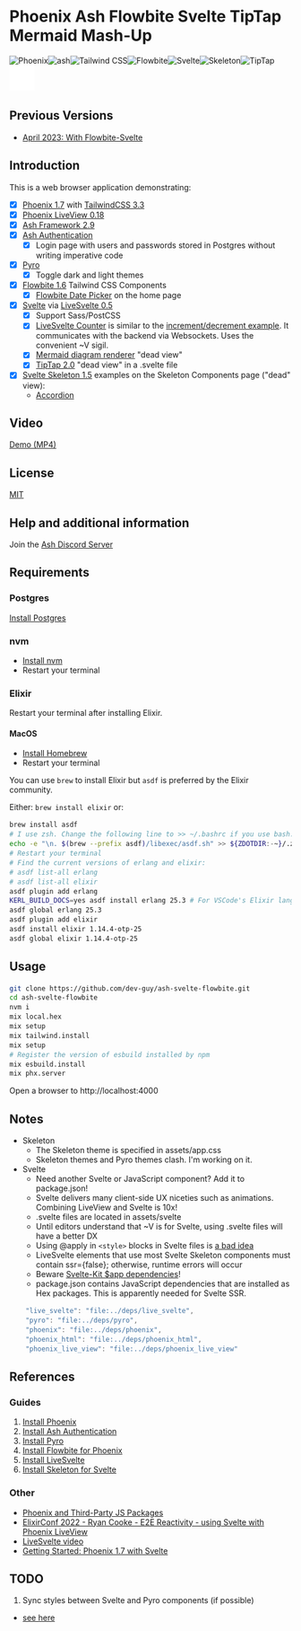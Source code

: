 # Phoenix Ash Flowbite Svelte TipTap Mermaid Mash-Up

<img alt='Phoenix' src="https://seeklogo.com/images/P/phoenix-logo-D15F067911-seeklogo.com.png" height=40 width=45><img alt='ash' align="top" src="https://ash-hq.org/images/ash-logo-side.svg" height=50 width=100><img alt='Tailwind CSS' src="https://upload.wikimedia.org/wikipedia/commons/thumb/d/d5/Tailwind_CSS_Logo.svg/1200px-Tailwind_CSS_Logo.svg.png" height=45 width=45><img alt='Flowbite' src="https://flowbite.com/docs/images/logo.svg" height=45 width=45><img alt='Svelte' src="https://upload.wikimedia.org/wikipedia/commons/1/1b/Svelte_Logo.svg" height=45 width=45><img alt='Skeleton' height=45 width=45 src="https://pbs.twimg.com/profile_images/1587479781544759297/TINbbJLC_400x400.png"><img height=45 width=45 alt="TipTap" src="https://pbs.twimg.com/profile_images/1357340221377974275/dza_FwlU_400x400.jpg"><img height=45 width=45 alt="Mermaid"
src="https://raw.githubusercontent.com/mermaid-js/mermaid/458ac847495d93fc9cc3bd0104d1bc4d3bae118c/docs/public/mermaid-logo.svg">

## Previous Versions

- [April 2023: With Flowbite-Svelte](https://github.com/dev-guy/ash-svelte-flowbite/tree/flowbite-svelte)

## Introduction

This is a web browser application demonstrating:

- [x] [Phoenix 1.7](https://www.phoenixframework.org/) with [TailwindCSS 3.3](https://tailwindcss.com)
- [x] [Phoenix LiveView 0.18](https://hexdocs.pm/phoenix_live_view/Phoenix.LiveView.html)
- [x] [Ash Framework 2.9](https://ash-hq.org)
- [x] [Ash Authentication](https://github.com/team-alembic/ash_authentication)
  - [x] Login page with users and passwords stored in Postgres without writing imperative code
- [x] [Pyro](https://hexdocs.pm/pyro/about.html)
  - [x] Toggle dark and light themes
- [x] [Flowbite 1.6](https://flowbite.com) Tailwind CSS Components
  - [x] [Flowbite Date Picker](https://flowbite.com/docs/plugins/datepicker/) on the home page
- [x] [Svelte](https://svelte.dev) via [LiveSvelte 0.5](https://wout.space/notes/live-svelte)
  - [x] Support Sass/PostCSS
  - [x] [LiveSvelte Counter](https://github.com/woutdp/live_svelte#create-a-svelte-component) is similar to the [increment/decrement example](https://svelte.dev/repl/65fc4b475b884dcba414139848ff02ef). It communicates with the backend via Websockets. Uses the convenient ~V sigil.
  - [x] [Mermaid diagram renderer](https://terrislinenbach.medium.com/dynamically-render-a-mermaid-diagram-with-sveltekit-and-very-little-code-d8130875cd68) "dead view"
  - [x] [TipTap 2.0](https://tiptap.dev/) "dead view" in a .svelte file
- [x] [Svelte Skeleton 1.5](https://www.skeleton.dev/) examples on the Skeleton Components page ("dead" view):
  - [Accordion](https://www.skeleton.dev/components/accordions)

## Video

[Demo (MP4)](https://drive.google.com/file/d/18IBboO6rCRTXhQt4Mpoi_J7RQA82thlq)

## License

[MIT](LICENSE)

## Help and additional information

Join the [Ash Discord Server](https://discord.com/invite/D7FNG2q)

## Requirements

### Postgres

[Install Postgres](https://www.postgresql.org/docs/current/tutorial-install.html)

### nvm

- [Install nvm](https://github.com/nvm-sh/nvm/blob/master/README.md#install--update-script)
- Restart your terminal

### Elixir

Restart your terminal after installing Elixir.

#### MacOS

- [Install Homebrew](https://docs.brew.sh/Installation)
- Restart your terminal

You can use `brew` to install Elixir but `asdf` is preferred by the Elixir community.

Either: `brew install elixir` or:

```sh
brew install asdf
# I use zsh. Change the following line to >> ~/.bashrc if you use bash.
echo -e "\n. $(brew --prefix asdf)/libexec/asdf.sh" >> ${ZDOTDIR:-~}/.zshrc
# Restart your terminal
# Find the current versions of erlang and elixir:
# asdf list-all erlang
# asdf list-all elixir
asdf plugin add erlang
KERL_BUILD_DOCS=yes asdf install erlang 25.3 # For VSCode's Elixir language server extension
asdf global erlang 25.3
asdf plugin add elixir
asdf install elixir 1.14.4-otp-25
asdf global elixir 1.14.4-otp-25
```

## Usage

```sh
git clone https://github.com/dev-guy/ash-svelte-flowbite.git
cd ash-svelte-flowbite
nvm i
mix local.hex
mix setup
mix tailwind.install
mix setup
# Register the version of esbuild installed by npm
mix esbuild.install
mix phx.server
```

Open a browser to http://localhost:4000

## Notes


- Skeleton
  - The Skeleton theme is specified in assets/app.css
  - Skeleton themes and Pyro themes clash. I'm working on it.
- Svelte
  - Need another Svelte or JavaScript component? Add it to package.json!
  - Svelte delivers many client-side UX niceties such as animations. Combining LiveView and Svelte is 10x!
  - .svelte files are located in assets/svelte
  - Until editors understand that ~V is for Svelte, using .svelte files will have a better DX
  - Using @apply in `<style>` blocks in Svelte files is [a bad idea](https://tailwindcss.com/docs/functions-and-directives#using-apply-with-per-component-css)
  - LiveSvelte elements that use most Svelte Skeleton components must contain ssr={false}; otherwise, runtime errors will occur
  - Beware [Svelte-Kit $app dependencies](https://github.com/woutdp/live_svelte/discussions/30)!
  - package.json contains JavaScript dependencies that are installed as Hex packages. This is apparently needed for Svelte SSR.

```js
    "live_svelte": "file:../deps/live_svelte",
    "pyro": "file:../deps/pyro",
    "phoenix": "file:../deps/phoenix",
    "phoenix_html": "file:../deps/phoenix_html",
    "phoenix_live_view": "file:../deps/phoenix_live_view"
```

## References

### Guides

1. [Install Phoenix](https://hexdocs.pm/phoenix/installation.html)
2. [Install Ash Authentication](https://hexdocs.pm/ash_authentication_phoenix/getting-started-with-ash-authentication-phoenix.html)
3. [Install Pyro](https://hexdocs.pm/pyro/get-started.html)
4. [Install Flowbite for Phoenix](https://flowbite.com/docs/getting-started/phoenix/)
5. [Install LiveSvelte](https://github.com/woutdp/live_svelte/blob/master/README.md)
6. [Install Skeleton for Svelte](https://www.skeleton.dev/docs/get-started)

### Other

- [Phoenix and Third-Party JS Packages](https://hexdocs.pm/phoenix/asset_management.html)
- [ElixirConf 2022 - Ryan Cooke - E2E Reactivity - using Svelte with Phoenix LiveView](https://www.youtube.com/watch?v=asm2TTm035o)
- [LiveSvelte video](https://www.youtube.com/watch?v=JMkvbW35QvA)
- [Getting Started: Phoenix 1.7 with Svelte](https://medium.com/@alistairisrael/phoenix-1-7-with-svelte-12257d853ed1)

## TODO

1. Sync styles between Svelte and Pyro components (if possible)
  - [see here](https://github.com/woutdp/live_svelte/discussions/28)
